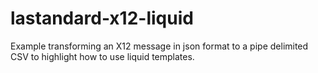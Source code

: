 # lastandard-x12-liquid
Example transforming an X12 message in json format to a pipe delimited CSV to highlight how to use liquid templates.
